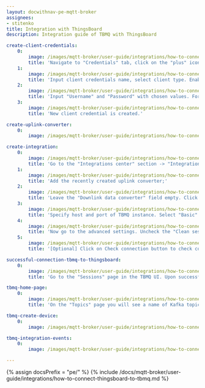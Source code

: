 ```yaml
---
layout: docwithnav-pe-mqtt-broker
assignees:
- stitenko
title: Integration with ThingsBoard
description: Integration guide of TBMQ with ThingsBoard

create-client-credentials:
    0:
        image: /images/mqtt-broker/user-guide/integrations/how-to-connect-tbqm-to-thingsboard/tbmq-add-client-credentials-1-pe.png
        title: 'Navigate to "Credentials" tab, click on the "plus" icon in the top right corner of the table;'
    1:
        image: /images/mqtt-broker/user-guide/integrations/how-to-connect-tbqm-to-thingsboard/tbmq-add-client-credentials-2-pe.png
        title: 'Input client credentials name, select client type. Enable "Basic" authentication type.'
    2:
        image: /images/mqtt-broker/user-guide/integrations/how-to-connect-tbqm-to-thingsboard/tbmq-add-client-credentials-3-pe.png
        title: 'Input "Username" and "Password" with chosen values. For example, use `tb-pe` value for Username and `secret` for Password fields. Click "Add" to save credentials.'
    3:
        image: /images/mqtt-broker/user-guide/integrations/how-to-connect-tbqm-to-thingsboard/tbmq-add-client-credentials-4-pe.png
        title: 'New client credential is created.'

create-uplink-converter:
    0:
        image: /images/mqtt-broker/user-guide/integrations/how-to-connect-tbqm-to-thingsboard/tbmq-uplink-converter-tbel-1-pe.png

create-integration:
    0:
        image: /images/mqtt-broker/user-guide/integrations/how-to-connect-tbqm-to-thingsboard/tbmq-integration-add-integration-1-pe.png
        title: 'Go to the "Integrations center" section -> "Integrations" page and click "plus" icon to add a new integration. Name it "MQTT Integration", select type "MQTT";'
    1:
        image: /images/mqtt-broker/user-guide/integrations/how-to-connect-tbqm-to-thingsboard/tbmq-integration-add-integration-2-pe.png
        title: 'Add the recently created uplink converter;'
    2:
        image: /images/mqtt-broker/user-guide/integrations/how-to-connect-tbqm-to-thingsboard/tbmq-integration-add-integration-3-pe.png
        title: 'Leave the "Downlink data converter" field empty. Click "Skip";'
    3:
        image: /images/mqtt-broker/user-guide/integrations/how-to-connect-tbqm-to-thingsboard/tbmq-integration-add-integration-4-pe.png
        title: 'Specify host and port of TBMQ instance. Select "Basic" credentials type and specify TBMQ client credentials. Add a topic filter: "tb/mqtt-integration-tutorial/sensors/+/temperature" and select an MQTT QoS level higher than 0;'
    4:
        image: /images/mqtt-broker/user-guide/integrations/how-to-connect-tbqm-to-thingsboard/tbmq-integration-add-integration-5-pe.png
        title: 'Now go to the advanced settings. Uncheck the "Clean session" parameter and specify client ID as `tbpeintegration`;'
    5:
        image: /images/mqtt-broker/user-guide/integrations/how-to-connect-tbqm-to-thingsboard/tbmq-integration-add-integration-6-pe.png
        title: '[Optional] Click on Check connection button to check connection to TBMQ. Click Add button to create the integration.'

successful-connection-tbmq-to-thingsboard:
    0:
        image: /images/mqtt-broker/user-guide/integrations/how-to-connect-tbqm-to-thingsboard/tbmq-sessions-1-pe.png
        title: 'Go to the "Sessions" page in the TBMQ UI. Upon successful establishment of the connection ThingsBoard to TBMQ, we will see a new session and its status - "Connected".'

tbmq-home-page:
    0:
        image: /images/mqtt-broker/user-guide/integrations/how-to-connect-tbqm-to-thingsboard/tbmq-home-page-1-pe.png
        title: 'On the "Topics" page you will see a name of Kafka topic (which corresponds to the client ID specified in the MQTT integration), number of partitions, replication factor and size of the topic.'

tbmq-create-device:
    0:
        image: /images/mqtt-broker/user-guide/integrations/how-to-connect-tbqm-to-thingsboard/tbmq-create-device-1-pe.png

tbmq-integration-events:
    0:
        image: /images/mqtt-broker/user-guide/integrations/how-to-connect-tbqm-to-thingsboard/tbmq-integration-events-1-pe.png

---
```


{% assign docsPrefix = "pe/" %}
{% include /docs/mqtt-broker/user-guide/integrations/how-to-connect-thingsboard-to-tbmq.md %}